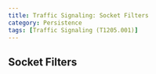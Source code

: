 ```yaml
---
title: Traffic Signaling: Socket Filters
category: Persistence
tags: [Traffic Signaling (T1205.001)]
---
```

## Socket Filters 